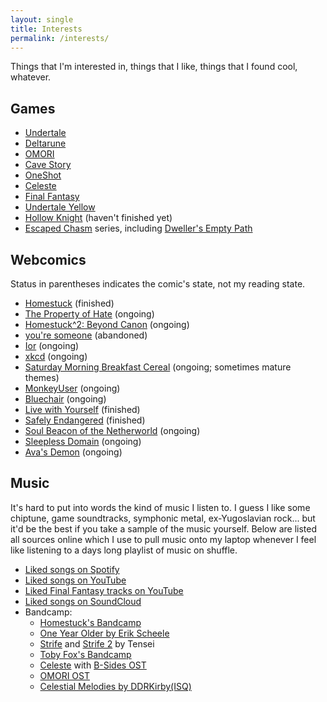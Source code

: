 ```yaml
---
layout: single
title: Interests
permalink: /interests/
---
```


Things that I'm interested in, things that I like, things that I found cool,
whatever.

## Games

- [Undertale](https://undertale.com/)
- [Deltarune](https://deltarune.com/)
- [OMORI](https://omori-game.com/)
- [Cave Story](https://www.cavestory.org/)
- [OneShot](https://www.oneshot-game.com/)
- [Celeste](https://www.celestegame.com/)
- [Final Fantasy](https://finalfantasy.com/)
- [Undertale Yellow](https://gamejolt.com/games/UndertaleYellow/136925)
- [Hollow Knight](https://www.hollowknight.com/) (haven't finished yet)
- [Escaped Chasm](https://tuyoki.itch.io/escaped-chasm) series, including
  [Dweller's Empty Path](https://tuyoki.itch.io/dwellers-empty-path)

## Webcomics

Status in parentheses indicates the comic's state, not my reading state.

- [Homestuck](https://homestuck.com/) (finished)
- [The Property of Hate](https://jolleycomics.com/TPoH/The_Hook/1) (ongoing)
- [Homestuck^2: Beyond Canon](https://homestuck2.com/) (ongoing)
- [you're someone](https://mspfa.com/?s=20717&p=1) (abandoned)
- [Ior](https://mspfa.com/?s=45430&p=1) (ongoing)
- [xkcd](https://xkcd.com/) (ongoing)
- [Saturday Morning Breakfast Cereal](https://www.smbc-comics.com/) (ongoing;
  sometimes mature themes)
- [MonkeyUser](https://www.monkeyuser.com/) (ongoing)
- [Bluechair](https://www.webtoons.com/en/slice-of-life/bluechair/list?title_no=199)
  (ongoing)
- [Live with Yourself](https://www.webtoons.com/en/comedy/live-with-yourself/list?title_no=919)
  (finished)
- [Safely Endangered](https://www.webtoons.com/en/comedy/safely-endangered/list?title_no=352)
  (finished)
- [Soul Beacon of the Netherworld](https://tuyoki.itch.io/soulbeacon) (ongoing)
- [Sleepless Domain](https://www.sleeplessdomain.com/) (ongoing)
- [Ava's Demon](https://avasdemon.com/) (ongoing)

## Music

It's hard to put into words the kind of music I listen to. I guess I like some
chiptune, game soundtracks, symphonic metal, ex-Yugoslavian rock... but it'd be
the best if you take a sample of the music yourself. Below are listed all
sources online which I use to pull music onto my laptop whenever I feel like
listening to a days long playlist of music on shuffle.

- [Liked songs on Spotify](https://open.spotify.com/playlist/5Aa4z5HLyVAQT24wXHVvKq)
- [Liked songs on YouTube](https://www.youtube.com/playlist?list=PLXYMd_BJj-Wjs0jWKk27SGRXOgWQDBV1X)
- [Liked Final Fantasy tracks on YouTube](https://www.youtube.com/playlist?list=PLXYMd_BJj-Wjpk6FwQ_5CmRF9KLIiVXlj)
- [Liked songs on SoundCloud](https://soundcloud.com/kockaadmiralac/likes)
- Bandcamp:
    - [Homestuck's Bandcamp](https://homestuck.bandcamp.com/music)
    - [One Year Older by Erik Scheele](https://erikscheele.bandcamp.com/album/one-year-older)
    - [Strife](https://tenseimusic.bandcamp.com/album/homestuck-strife) and
      [Strife 2](https://tenseimusic.bandcamp.com/album/strife-2) by Tensei
    - [Toby Fox's Bandcamp](https://tobyfox.bandcamp.com/music)
    - [Celeste](https://radicaldreamland.bandcamp.com/album/celeste-original-soundtrack)
      with
      [B-Sides OST](https://radicaldreamland.bandcamp.com/album/celeste-b-sides)
    - [OMORI OST](https://omori.bandcamp.com/album/omori-ost)
    - [Celestial Melodies by DDRKirby(ISQ)](https://ddrkirbyisq.bandcamp.com/album/celestial-melodies)
